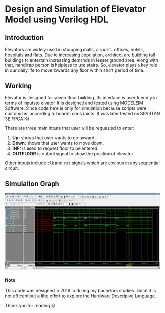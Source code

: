 # Design and Simulation of Elevator Model using Verilog HDL 

## Introduction 
Elevators are widely used in shopping malls, airports, offices, hotels, hospitals and flats. Due to increasing population, architect are building tall buildings to entertain increasing demands in lesser ground area. Along with that, handicap person is helpless to use stairs. So, elevator plays a key role in our daily life to move towards any floor within short period of time.

## Working
Elevator is designed for seven floor building. Its interface is user friendly in terms of inputsto elvator. It is designed and tested using MODELSIM Software. Since code here is only for simulation because scripts were customized according to boards constraints. It was later tested on SPARTAN 3E FPGA Kit.

There are three main inputs that user will be requested to enter:
1. **Up:** shows that user wants to go upward.
2. **Down:** shows that user wants to move down.  
3. **INF:** is used to request floor to be entered.
4. **OUTFLOOR** is output signal to show the position of elevator.

Other inputs include `clk` and `rst` signals which are obvious in any sequential circuit.

## Simulation Graph
<img src="./Images/Simulation_diagram.PNG">




#### Note
This code was designed in 2016 in during my bachelors studies. Since it is not efficent but a litte effort to explore the Hardware Descripive Language.

Thank you for reading :smiley:.
